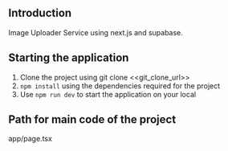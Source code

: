 ## Introduction
Image Uploader Service using next.js and supabase.

## Starting the application
1. Clone the project using git clone <<git_clone_url>>
2. `npm install` using the dependencies required for the project
3. Use `npm run dev` to start the application on your local

## Path for main code of the project
app/page.tsx